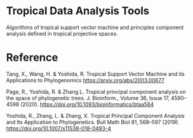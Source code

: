 # Tropical Data Analysis Tools
Algorithms of tropical support vector machine and principles component analysis defined in tropical projective spaces.

# Reference 
Tang, X., Wang, H. & Yoshida, R. Tropical Support Vector Machine and its Applications to Phylogenomics https://arxiv.org/abs/2003.00677

Page, R., Yoshida, R. & Zhang L. Tropical principal component analysis on the space of phylogenetic trees. J. Bioinform., Volume 36, Issue 17, 4590–4598 (2020). https://doi.org/10.1093/bioinformatics/btaa564

Yoshida, R., Zhang, L. & Zhang, X. Tropical Principal Component Analysis and Its Application to Phylogenetics. Bull Math Biol 81, 568–597 (2019). https://doi.org/10.1007/s11538-018-0493-4
